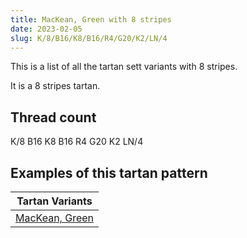 ```yaml
---
title: MacKean, Green with 8 stripes
date: 2023-02-05
slug: K/8/B16/K8/B16/R4/G20/K2/LN/4
---
```

This is a list of all the tartan sett variants with 8 stripes.

It is a 8 stripes tartan.


## Thread count
K/8 B16 K8 B16 R4 G20 K2 LN/4

## Examples of this tartan pattern

| Tartan Variants |
|---------------|
| [MacKean, Green](/variants/k/8/b16/k8/b16/r4/g20/k2/ln/4-b304080-g008000-k000000-lne0e0e0-rc00000)||
